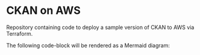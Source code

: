 # CKAN on AWS

Repository containing code to deploy a sample version of CKAN to AWS via Terraform.

The following code-block will be rendered as a Mermaid diagram:
